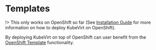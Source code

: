 # Templates

!&gt; This only works on OpenShift so far (See [Installation
Guide](/installation/README) for more information on how to deploy
KubeVirt on OpenShift).

By deploying KubeVirt on top of OpenShift can user benefit from the
[OpenShift
Template](https://docs.openshift.org/latest/dev_guide/templates.html)
functionality.

